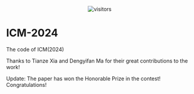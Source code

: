 <div align="center">

![visitors](https://visitor-badge.laobi.icu/badge?page_id=AlexTYJ.ICM-2024)

</div>

# ICM-2024
The code of ICM(2024) 

Thanks to Tianze Xia and Dengyifan Ma for their great contributions to the work!

Update: The paper has won the Honorable Prize in the contest! Congratulations!
